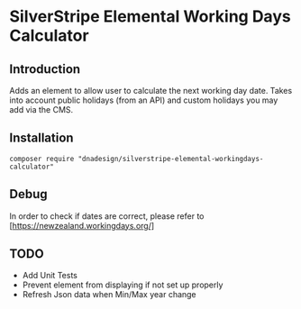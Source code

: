 # SilverStripe Elemental Working Days Calculator

## Introduction

Adds an element to allow user to calculate the next working day date.
Takes into account public holidays (from an API) and custom holidays you may add via the CMS.

## Installation

```
composer require "dnadesign/silverstripe-elemental-workingdays-calculator"
```

## Debug
In order to check if dates are correct, please refer to [https://newzealand.workingdays.org/]

## TODO
* Add Unit Tests
* Prevent element from displaying if not set up properly
* Refresh Json data when Min/Max year change


